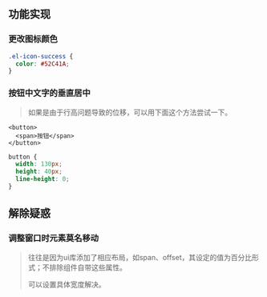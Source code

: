 ## 功能实现



### 更改图标颜色

```css
.el-icon-success {
  color: #52C41A;
}
```



### 按钮中文字的垂直居中

> 如果是由于行高问题导致的位移，可以用下面这个方法尝试一下。

```vue
<button>
  <span>按钮</span>
</button>
```

```css
button {
  width: 130px;
  height: 40px;
  line-height: 0;
}
```



## 解除疑惑



### 调整窗口时元素莫名移动

> 往往是因为ui库添加了相应布局，如span、offset，其设定的值为百分比形式；不排除组件自带这些属性。
>
> 可以设置具体宽度解决。



